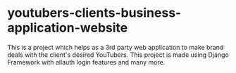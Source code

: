 # youtubers-clients-business-application-website
This is a project which helps as a 3rd party web application to make brand deals with the client's desired YouTubers. 
This project is made using Django Framework with allauth login features and many more.
